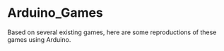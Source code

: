 # Arduino_Games
Based on several existing games, here are some reproductions of these games using Arduino.
